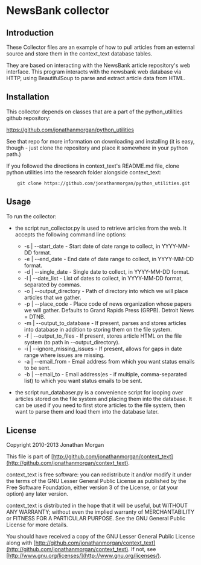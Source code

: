 # NewsBank collector

## Introduction

These Collector files are an example of how to pull articles from an external source and store them in the context_text database tables.

They are based on interacting with the NewsBank article repository's web interface.  This program interacts with the newsbank web database via HTTP, using BeautifulSoup to parse and extract article data from HTML.

## Installation

This collector depends on classes that are a part of the python_utilities github repository:

https://github.com/jonathanmorgan/python_utilities

See that repo for more information on downloading and installing (it is easy, though - just clone the repository and place it somewhere in your python path.)

If you followed the directions in context_text's README.md file, clone python utilities into the research folder alongside context_text:

        git clone https://github.com/jonathanmorgan/python_utilities.git

## Usage

To run the collector:
* the script run_collector.py is used to retrieve articles from the web.  It accepts the following command line options:
    * -s | --start_date             - Start date of date range to collect, in YYYY-MM-DD format.
    * -e | --end_date               - End date of date range to collect, in YYYY-MM-DD format.
    * -d | --single_date            - Single date to collect, in YYYY-MM-DD format.
    * -l | --date_list              - List of dates to collect, in YYYY-MM-DD format, separated by commas.
    * -o | --output_directory       - Path of directory into which we will place articles that we gather.
    * -p | --place_code             - Place code of news organization whose papers we will gather.  Defaults to Grand Rapids Press (GRPB).  Detroit News = DTNB.
    * -m | --output_to_database     - If present, parses and stores articles into database in addition to storing them on the file system.
    * -f | --output_to_files        - If present, stores article HTML on the file system (to path in --output_directory).
    * -i | --ignore_missing_issues  - If present, allows for gaps in date range where issues are missing.
    * -a | --email_from             - Email address from which you want status emails to be sent.
    * -b | --email_to               - Email address(es - if multiple, comma-separated list) to which you want status emails to be sent.

* the script run_databaser.py is a convenience script for looping over articles stored on the file system and placing them into the database.  It can be used if you need to first store articles to the file system, then want to parse them and load them into the database later.

## License

Copyright 2010-2013 Jonathan Morgan

This file is part of [http://github.com/jonathanmorgan/context_text](http://github.com/jonathanmorgan/context_text).

context_text is free software: you can redistribute it and/or modify
it under the terms of the GNU Lesser General Public License as published by
the Free Software Foundation, either version 3 of the License, or
(at your option) any later version.

context_text is distributed in the hope that it will be useful,
but WITHOUT ANY WARRANTY; without even the implied warranty of
MERCHANTABILITY or FITNESS FOR A PARTICULAR PURPOSE.  See the
GNU General Public License for more details.

You should have received a copy of the GNU Lesser General Public License
along with [http://github.com/jonathanmorgan/context_text](http://github.com/jonathanmorgan/context_text).  If not, see
[http://www.gnu.org/licenses/](http://www.gnu.org/licenses/).